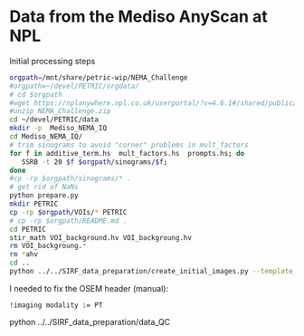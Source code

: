 # Data from the Mediso AnyScan at NPL
Initial processing steps
```sh
orgpath=/mnt/share/petric-wip/NEMA_Challenge
#orgpath=~/devel/PETRIC/orgdata/
# cd $orgpath
#wget https://nplanywhere.npl.co.uk/userportal/?v=4.6.1#/shared/public/nrKe5vWynvyMsp7m/e9e3d4b8-8f83-47be-bf2d-17a96a7a8aac
#unzip NEMA_Challenge.zip
cd ~/devel/PETRIC/data
mkdir -p  Mediso_NEMA_IQ
cd Mediso_NEMA_IQ/
# trim sinograms to avoid "corner" problems in mult_factors
for f in additive_term.hs  mult_factors.hs  prompts.hs; do
   SSRB -t 20 $f $orgpath/sinograms/$f; 
done
#cp -rp $orgpath/sinograms/* .
# get rid of NaNs
python prepare.py
mkdir PETRIC
cp -rp $orgpath/VOIs/* PETRIC
# cp -rp $orgpath/README.md .
cd PETRIC
stir_math VOI_background.hv VOI_backgroung.hv
rm VOI_backgroung.*
rm *ahv
cd ..
python ../../SIRF_data_preparation/create_initial_images.py --template_image=PETRIC/VOI_whole_object.hv .
 ```
 I needed to fix the OSEM header (manual):
 ```
 !imaging modality := PT
 ```
python ../../SIRF_data_preparation/data_QC
